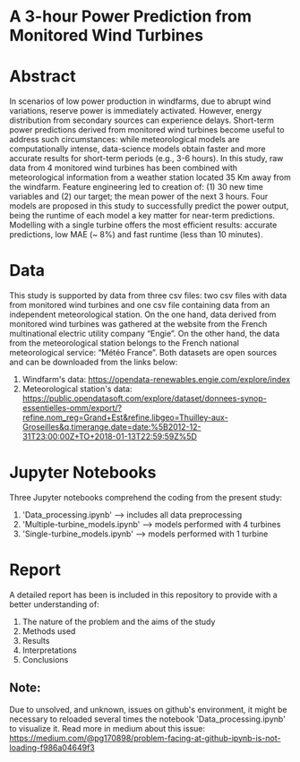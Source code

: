 # A 3-hour Power Prediction from Monitored Wind Turbines
# Abstract
In scenarios of low power production in windfarms, due to abrupt wind variations, reserve power is immediately activated. However, energy distribution from secondary sources can experience delays. Short-term power predictions derived from monitored wind turbines become useful to address such circumstances: while meteorological models are computationally intense, data-science models obtain faster and more accurate results for short-term periods (e.g., 3-6 hours). In this study, raw data from 4 monitored wind turbines has been combined with meteorological information from a weather station located 35 Km away from the windfarm. Feature engineering led to creation of: (1) 30 new time variables and (2) our target; the mean power of the next 3 hours. Four models are proposed in this study to successfully predict the power output, being the runtime of each model a key matter for near-term predictions. Modelling with a single turbine offers the most efficient results: accurate predictions, low MAE (~ 8%) and fast runtime (less than 10 minutes).
# Data
This study is supported by data from three csv files: two csv files with data from monitored wind turbines and one csv file containing data from an independent meteorological station. On the one hand, data derived from monitored wind turbines was gathered at the website from the French multinational electric utility company “Engie”. On the other hand, the data from the meteorological station belongs to the French national meteorological service: “Météo France”. Both datasets are open sources and can be downloaded from the links below:

 1) Windfarm's data: https://opendata-renewables.engie.com/explore/index
 2) Meteorological station's data: https://public.opendatasoft.com/explore/dataset/donnees-synop-essentielles-omm/export/?refine.nom_reg=Grand+Est&refine.libgeo=Thuilley-aux-Groseilles&q.timerange.date=date:%5B2012-12-31T23:00:00Z+TO+2018-01-13T22:59:59Z%5D
 # Jupyter Notebooks
 Three Jupyter notebooks comprehend the coding from the present study:
 
 1. 'Data_processing.ipynb'          --> includes all data preprocessing
 2. 'Multiple-turbine_models.ipynb'  --> models performed with 4 turbines
 3. 'Single-turbine_models.ipynb'    --> models performed with 1 turbine
# Report
A detailed report has been is included in this repository to provide with a better understanding of:
1) The nature of the problem and the aims of the study
2) Methods used
3) Results
4) Interpretations
5) Conclusions
## Note: 
Due to unsolved, and unknown, issues on github's environment, it might be necessary to reloaded several times the notebook 'Data_processing.ipynb' to visualize it. Read more in medium about this issue: https://medium.com/@pg170898/problem-facing-at-github-ipynb-is-not-loading-f986a04649f3
